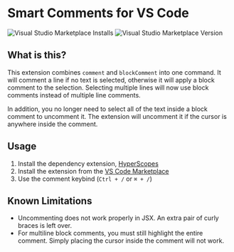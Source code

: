 # Smart Comments for VS Code

![Visual Studio Marketplace Installs](https://img.shields.io/visual-studio-marketplace/i/ap-1.smart-comments)
![Visual Studio Marketplace Version](https://img.shields.io/visual-studio-marketplace/v/ap-1.smart-comments)

## What is this?

This extension combines `comment` and `blockComment` into one command. It will comment a line if no text is selected, otherwise it will apply a block comment to the selection. Selecting multiple lines will now use block comments instead of multiple line comments.

In addition, you no longer need to select all of the text inside a block comment to uncomment it. The extension will uncomment it if the cursor is anywhere inside the comment.

## Usage

1. Install the dependency extension, [HyperScopes](https://marketplace.visualstudio.com/items?itemName=draivin.hscopes)
2. Install the extension from the [VS Code Marketplace](https://marketplace.visualstudio.com/items?itemName=ap-1.smart-comments)
3. Use the comment keybind (`Ctrl + /` or `⌘ + /`)

## Known Limitations

- Uncommenting does not work properly in JSX. An extra pair of curly braces is left over.
- For multiline block comments, you must still highlight the entire comment. Simply placing the cursor inside the comment will not work.
